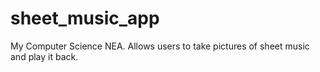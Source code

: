 # sheet_music_app

My Computer Science NEA. Allows users to take pictures of sheet music and play it back.
